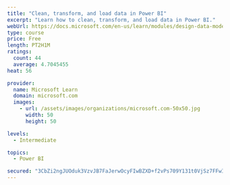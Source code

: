 ```yaml
---
title: "Clean, transform, and load data in Power BI"
excerpt: "Learn how to clean, transform, and load data in Power BI."
webUrl: https://docs.microsoft.com/en-us/learn/modules/design-data-model-power-bi/
type: course
price: Free
length: PT2H1M
ratings:
  count: 44
  average: 4.7045455
heat: 56

provider:
  name: Microsoft Learn
  domain: microsoft.com
  images:
    - url: /assets/images/organizations/microsoft.com-50x50.jpg
      width: 50
      height: 50

levels:
  - Intermediate

topics:
  - Power BI

secured: "3CbZi2ngJUOduk3VzvJB7FaJerwOcyFIwBZXD+f2vPs709Y131t0VjSz7FFwIlDl6xltd3jtkj2zhru11v74Fq2HkpI2JTntJyIODMaN76i6AqBRX+D6WAbFGQ150f/XmqNBdo3o+WmL+G2O6Oii2fa3eST3jdPMT3h9nXgISQ6Oa8qo8uqyVBBF9hT3rY1Vs51re/Oz6YKc4vtScUtPU/P4fG2GRw2+kgIWK6ajG1tQ3tMG5ESdlS5kiGeI/T8A/vniFbixAkDnkcNGpZzCaP5wB3gYUBkYMVs6yOu0X5iR3eHsSZ0JkgFXhQD5b4oOtmiBxqPY2MkDdJmCo+AzsOp6D+khkdTkA2holxHkN3TlqKDgJjLTDOy1k1fIIC0Yl7+hYQ7PFDj9gDZT7hKRnA==;YTZOqTfrw54hMJ1Ymf+mnA=="
---
```


